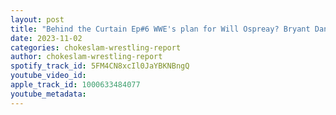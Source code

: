 ```yaml
---
layout: post
title: "Behind the Curtain Ep#6 WWE's plan for Will Ospreay? Bryant Danielson out for the rest of the year? Ronda Rousey returns to wrestling plus wrestling news and rumors"
date: 2023-11-02
categories: chokeslam-wrestling-report
author: chokeslam-wrestling-report
spotify_track_id: 5FM4CN8xcIl0JaYBKNBngQ
youtube_video_id: 
apple_track_id: 1000633484077
youtube_metadata: 
---
```

